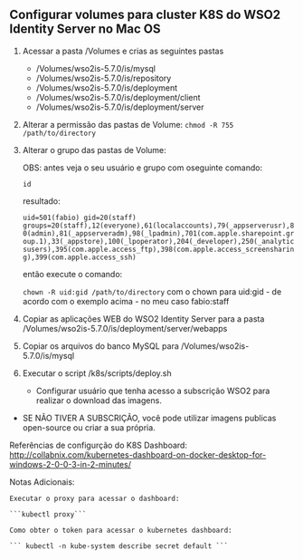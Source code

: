 ## Configurar volumes para cluster K8S do WSO2 Identity Server no Mac OS

1. Acessar a pasta /Volumes e crias as seguintes pastas
	- /Volumes/wso2is-5.7.0/is/mysql
	- /Volumes/wso2is-5.7.0/is/repository
	- /Volumes/wso2is-5.7.0/is/deployment
	- /Volumes/wso2is-5.7.0/is/deployment/client
	- /Volumes/wso2is-5.7.0/is/deployment/server

2. Alterar a permissão das pastas de Volume:
    ``` chmod -R 755 /path/to/directory ```

3. Alterar o grupo das pastas de Volume:

    OBS: antes veja o seu usuário e grupo com oseguinte comando:
	
    ```id``` 

    resultado:

	```uid=501(fabio) gid=20(staff) groups=20(staff),12(everyone),61(localaccounts),79(_appserverusr),80(admin),81(_appserveradm),98(_lpadmin),701(com.apple.sharepoint.group.1),33(_appstore),100(_lpoperator),204(_developer),250(_analyticsusers),395(com.apple.access_ftp),398(com.apple.access_screensharing),399(com.apple.access_ssh)```

    então execute o comando:

    ``` chown -R uid:gid /path/to/directory ``` com o chown para uid:gid - de acordo com o exemplo acima - no meu caso fabio:staff

4. Copiar as aplicações WEB do WSO2 Identity Server para a pasta /Volumes/wso2is-5.7.0/is/deployment/server/webapps	

5. Copiar os arquivos do banco MySQL para /Volumes/wso2is-5.7.0/is/mysql

6. Executar o script /k8s/scripts/deploy.sh
	- Configurar usuário que tenha acesso a subscrição WSO2 para realizar o download das imagens.
  - SE NÃO TIVER A SUBSCRIÇÃO, você pode utilizar imagens publicas open-source ou criar a sua própria.


Referências de configurção do K8S Dashboard: http://collabnix.com/kubernetes-dashboard-on-docker-desktop-for-windows-2-0-0-3-in-2-minutes/

Notas Adicionais: 

    Executar o proxy para acessar o dashboard:
    
    ```kubectl proxy```

    Como obter o token para acessar o kubernetes dashboard: 

    ``` kubectl -n kube-system describe secret default ```
